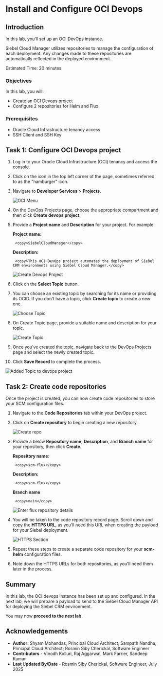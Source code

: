 # Install and Configure OCI Devops

## Introduction

In this lab, you'll set up an OCI DevOps instance.

Siebel Cloud Manager utilizes repositories to manage the configuration of each deployment. Any changes made to these repositories are automatically reflected in the deployed environment.

Estimated Time: 20 minutes

### Objectives

In this lab, you will:
*   Create an OCI Devops project
*   Configure 2 repositories for Helm and Flux

### Prerequisites

* Oracle Cloud Infrastructure tenancy access
* SSH Client and SSH Key

## Task 1: Configure OCI Devops project

1. Log in to your Oracle Cloud Infrastructure (OCI) tenancy and access the console.

2. Click on the icon in the top left corner of the page, sometimes referred to as the "hamburger" icon.

3. Navigate to **Developer Services** > **Projects**.

   ![OCI Menu](./images/menu.png)

4. On the DevOps Projects page, choose the appropriate compartment and then click **Create devops project**.

5. Provide a **Project name** and **Description** for your project. For example:

    **Project name:**

        <copy>SiebelCloudManager</copy>

    **Description:**

        <copy>This OCI DevOps project automates the deployment of Siebel CRM environments using Siebel Cloud Manager.</copy>

   ![Create Devops Project](./images/create-devops-pjt.png)

6. Click on the **Select Topic** button.

7. You can choose an existing topic by searching for its name or providing its OCID. If you don't have a topic, click **Create topic** to create a new one.

   ![Choose Topic](./images/select-topic.png)

8. On Create Topic page, provide a suitable name and description for your topic.

   ![Create Topic](./images/create-topic.png)
   
9. Once you've created the topic, navigate back to the DevOps Projects page and select the newly created topic.

10. Click **Save Record** to complete the process.

   ![Added Topic to devops project](./images/added-topic.png)

## Task 2: Create code repositories

Once the project is created, you can now create code repositories to store your SCM configuration files.

1. Navigate to the **Code Repositories** tab within your DevOps project.

2. Click on **Create repository** to begin creating a new repository.

   ![Create repo](./images/create-repo.png)

3. Provide a below **Repository name**, **Description**, and **Branch name** for your repository, then click **Create**.

    **Repository name:**

        <copy>scm-flux</copy>

    **Description:**

        <copy>scm-flux</copy>

    **Branch name**

        <copy>main</copy> 

   ![Enter flux repository details](./images/create-repo-details.png)

4. You will be taken to the code repository record page. Scroll down and copy the **HTTPS URL**, as you'll need this URL when creating the payload for your Siebel deployment.

   ![HTTPS Section](./images/https-section.png)

5. Repeat these steps to create a separate code repository for your **scm-helm** configuration files.

6. Note down the HTTPS URLs for both repositories, as you'll need them later in the process.

## Summary

In this lab, the OCI devops instance has been set up and configured. In the next lab, we will prepare a payload to send to the Siebel Cloud Manager API for deploying the Siebel CRM environment.

You may now **proceed to the next lab**.

## Acknowledgements

* **Author:** Shyam Mohandas, Principal Cloud Architect; Sampath Nandha, Principal Cloud Architect; Rosmin Siby Cherickal, Software Engineer
* **Contributors** - Vinodh Kolluri, Raj Aggarwal, Mark Farrier, Sandeep Kumar
* **Last Updated By/Date** - Rosmin Siby Cherickal, Software Engineer, July 2025
